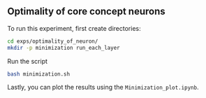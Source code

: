 ## **Optimality of core concept neurons**

To run this experiment, first create directories:

```bash
cd exps/optimality_of_neuron/
mkdir -p minimization run_each_layer
```

Run the script

```bash
bash minimization.sh
```

Lastly, you can plot the results using the `Minimization_plot.ipynb`.
